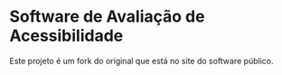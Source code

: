 # Software de Avaliação de Acessibilidade #

Este projeto é um fork do original que está no site do software público.